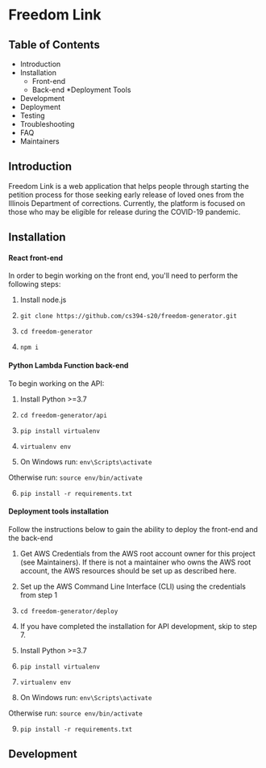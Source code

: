 <h1>Freedom Link</h1>

<h2>Table of Contents</h2>

 * Introduction
 * Installation
   * Front-end
   * Back-end
   *Deployment Tools
 * Development
 * Deployment
 * Testing
 * Troubleshooting
 * FAQ
 * Maintainers
 
 <h2>Introduction</h2>

Freedom Link is a web application that helps people through starting the petition process for those seeking early release of loved ones from the Illinois Department of corrections. Currently, the platform is focused on those who may be eligible for release during the COVID-19 pandemic. 

<h2>Installation</h2>

<h4>React front-end</h4>
In order to begin working on the front end, you'll need to perform the following steps:

1. Install node.js

2. ```git clone https://github.com/cs394-s20/freedom-generator.git```

3. ```cd freedom-generator```

4. ```npm i```


<h4>Python Lambda Function back-end</h4>
To begin working on the API:

1. Install Python >=3.7

2. ```cd freedom-generator/api```

3. ```pip install virtualenv```

4. ```virtualenv env```

5. On Windows run:
  ```env\Scripts\activate```
  
  Otherwise run:
  ```source env/bin/activate```
  
6. ```pip install -r requirements.txt```

<h4>Deployment tools installation</h4>
Follow the instructions below to gain the ability to deploy the front-end and the back-end

1. Get AWS Credentials from the AWS root account owner for this project (see Maintainers). If there is not a maintainer who owns the AWS root account, the AWS resources should be set up as described here.

2. Set up the AWS Command Line Interface (CLI) using the credentials from step 1

3. ```cd freedom-generator/deploy```

4. If you have completed the installation for API development, skip to step 7.

5. Install Python >=3.7

6. ```pip install virtualenv ```

7.  ```virtualenv env```

8. On Windows run:
  ```env\Scripts\activate```
  
  Otherwise run:
  ```source env/bin/activate```
  
9. ```pip install -r requirements.txt```


<h2>Development</h2>

